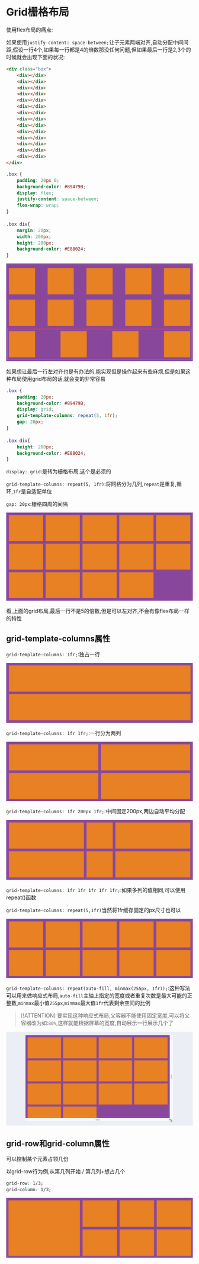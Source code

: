 # Grid栅格布局

使用flex布局的痛点:

如果使用`justify-content: space-between;`让子元素两端对齐,自动分配中间间距,假设一行4个,如果每一行都是4的倍数那没任何问题,但如果最后一行是2,3个的时候就会出现下面的状况:

```html
<div class="box">
    <div></div>
    <div></div>
    <div></div>
    <div></div>
    <div></div>
    <div></div>
    <div></div>
    <div></div>
    <div></div>
    <div></div>
    <div></div>
    <div></div>
    <div></div>
    <div></div>
</div>
```

```css
.box {
    padding: 20px 0;
    background-color: #89479B;
    display: flex;
    justify-content: space-between;
    flex-wrap: wrap;
}

.box div{
    margin: 20px;
    width: 200px;
    height: 200px;
    background-color: #E88024;
}
```

![34-1](assets/34-1.png)

如果想让最后一行左对齐也是有办法的,能实现但是操作起来有些麻烦,但是如果这种布局使用grid布局的话,就会变的非常容易

```css
.box {
    padding: 20px;
    background-color: #89479B;
    display: grid;
    grid-template-columns: repeat(5, 1fr);
    gap: 20px;
}

.box div{
    height: 200px;
    background-color: #E88024;
}
```

`display: grid`:是转为栅格布局,这个是必须的

`grid-template-columns: repeat(5, 1fr)`:将网格分为几列,`repeat`是重复,循环,`1fr`是自适配单位

`gap: 20px`:栅格四周的间隔

![34-2](assets/34-2.png)

看,上面的grid布局,最后一行不是5的倍数,但是可以左对齐,不会有像flex布局一样的特性

## grid-template-columns属性

`grid-template-columns: 1fr;`:独占一行

![34-3](assets/34-3.png)

`grid-template-columns: 1fr 1fr;`:一行分为两列

![34-4](assets/34-4.png)

`grid-template-columns: 1fr 200px 1fr;`:中间固定200px,两边自动平均分配

![34-5](assets/34-5.png)

`grid-template-columns: 1fr 1fr 1fr 1fr 1fr;`:如果多列的值相同,可以使用repeat()函数

`grid-template-columns: repeat(5,1fr)`当然将1fr缓存固定的px尺寸也可以

![34-6](assets/34-6.png)

`grid-template-columns: repeat(auto-fill, minmax(255px, 1fr));`:这种写法可以用来做响应式布局,`auto-fill`主轴上指定的宽度或者重复次数是最大可能的正整数,`minmax`最小值`255px`,`minmax`最大值`1fr`代表剩余空间的比例

> [!ATTENTION]
> 要实现这种响应式布局,父容器不能使用固定宽度,可以将父容器改为如:`80%`,这样就能根据屏幕的宽度,自动展示一行展示几个了

![34-7](assets/34-7.gif)

## grid-row和grid-column属性

可以控制某个元素占领几份

以grid-row行为例,从第几列开始 / 第几列+想占几个

```css
grid-row: 1/3;
grid-column: 1/3;
```

![34-8](assets/34-8.png)

